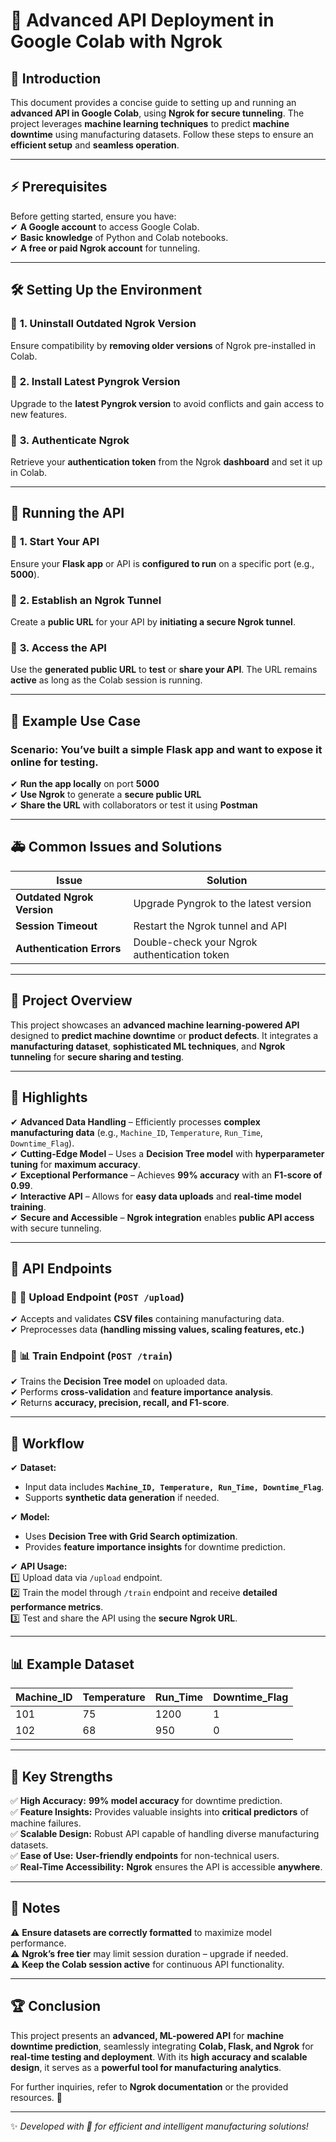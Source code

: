 # 🚀 Advanced API Deployment in Google Colab with Ngrok  

## **📖 Introduction**  
This document provides a concise guide to setting up and running an **advanced API in Google Colab**, using **Ngrok for secure tunneling**. The project leverages **machine learning techniques** to predict **machine downtime** using manufacturing datasets. Follow these steps to ensure an **efficient setup** and **seamless operation**.

---

## **⚡ Prerequisites**  
Before getting started, ensure you have:  
✔ **A Google account** to access Google Colab.  
✔ **Basic knowledge** of Python and Colab notebooks.  
✔ **A free or paid Ngrok account** for tunneling.  

---

## **🛠 Setting Up the Environment**  

### 🔹 **1. Uninstall Outdated Ngrok Version**  
Ensure compatibility by **removing older versions** of Ngrok pre-installed in Colab.  

### 🔹 **2. Install Latest Pyngrok Version**  
Upgrade to the **latest Pyngrok version** to avoid conflicts and gain access to new features.  

### 🔹 **3. Authenticate Ngrok**  
Retrieve your **authentication token** from the Ngrok **dashboard** and set it up in Colab.  

---

## **🚀 Running the API**  

### 🔹 **1. Start Your API**  
Ensure your **Flask app** or API is **configured to run** on a specific port (e.g., **5000**).  

### 🔹 **2. Establish an Ngrok Tunnel**  
Create a **public URL** for your API by **initiating a secure Ngrok tunnel**.  

### 🔹 **3. Access the API**  
Use the **generated public URL** to **test** or **share your API**. The URL remains **active** as long as the Colab session is running.  

---

## **🎯 Example Use Case**  
### **Scenario:** You’ve built a simple **Flask app** and want to expose it online for testing.  
✔ **Run the app locally** on port **5000**  
✔ **Use Ngrok** to generate a **secure public URL**  
✔ **Share the URL** with collaborators or test it using **Postman**  

---

## **🚑 Common Issues and Solutions**  

| Issue                | Solution |
|----------------------|----------|
| **Outdated Ngrok Version** | Upgrade Pyngrok to the latest version |
| **Session Timeout** | Restart the Ngrok tunnel and API |
| **Authentication Errors** | Double-check your Ngrok authentication token |

---

## **📌 Project Overview**  
This project showcases an **advanced machine learning-powered API** designed to **predict machine downtime** or **product defects**. It integrates a **manufacturing dataset**, **sophisticated ML techniques**, and **Ngrok tunneling** for **secure sharing and testing**.

---

## **🌟 Highlights**  
✔ **Advanced Data Handling** – Efficiently processes **complex manufacturing data** (e.g., `Machine_ID`, `Temperature`, `Run_Time`, `Downtime_Flag`).  
✔ **Cutting-Edge Model** – Uses a **Decision Tree model** with **hyperparameter tuning** for **maximum accuracy**.  
✔ **Exceptional Performance** – Achieves **99% accuracy** with an **F1-score of 0.99**.  
✔ **Interactive API** – Allows for **easy data uploads** and **real-time model training**.  
✔ **Secure and Accessible** – **Ngrok integration** enables **public API access** with secure tunneling.  

---

## **🔗 API Endpoints**  

### 🔹 **📂 Upload Endpoint (`POST /upload`)**  
✔ Accepts and validates **CSV files** containing manufacturing data.  
✔ Preprocesses data **(handling missing values, scaling features, etc.)**  

### 🔹 **📊 Train Endpoint (`POST /train`)**  
✔ Trains the **Decision Tree model** on uploaded data.  
✔ Performs **cross-validation** and **feature importance analysis**.  
✔ Returns **accuracy, precision, recall, and F1-score**.  

---

## **📌 Workflow**  

✔ **Dataset:**  
- Input data includes **`Machine_ID, Temperature, Run_Time, Downtime_Flag`**.  
- Supports **synthetic data generation** if needed.  

✔ **Model:**  
- Uses **Decision Tree with Grid Search optimization**.  
- Provides **feature importance insights** for downtime prediction.  

✔ **API Usage:**  
1️⃣ Upload data via `/upload` endpoint.  
2️⃣ Train the model through `/train` endpoint and receive **detailed performance metrics**.  
3️⃣ Test and share the API using the **secure Ngrok URL**.  

---

## **📊 Example Dataset**  
| Machine_ID | Temperature | Run_Time | Downtime_Flag |
|------------|------------|----------|---------------|
| 101        | 75         | 1200     | 1             |
| 102        | 68         | 950      | 0             |

---

## **🌟 Key Strengths**  
✅ **High Accuracy:** **99% model accuracy** for downtime prediction.  
✅ **Feature Insights:** Provides valuable insights into **critical predictors** of machine failures.  
✅ **Scalable Design:** Robust API capable of handling diverse manufacturing datasets.  
✅ **Ease of Use:** **User-friendly endpoints** for non-technical users.  
✅ **Real-Time Accessibility:** **Ngrok** ensures the API is accessible **anywhere**.  

---

## **📌 Notes**  
⚠ **Ensure datasets are correctly formatted** to maximize model performance.  
⚠ **Ngrok’s free tier** may limit session duration – upgrade if needed.  
⚠ **Keep the Colab session active** for continuous API functionality.  

---

## **🏆 Conclusion**  
This project presents an **advanced, ML-powered API** for **machine downtime prediction**, seamlessly integrating **Colab, Flask, and Ngrok** for **real-time testing and deployment**. With its **high accuracy and scalable design**, it serves as a **powerful tool for manufacturing analytics**.  

For further inquiries, refer to **Ngrok documentation** or the provided resources. 🚀  

---

✨ *Developed with 💙 for efficient and intelligent manufacturing solutions!*  

